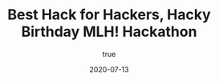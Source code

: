 ---
author:
  name: "Jatin Dehmiwal"
date: 2020-07-13
title: Best Hack for Hackers, Hacky Birthday MLH! Hackathon
eventname: MLH
eventlocation:
weight: 10
---